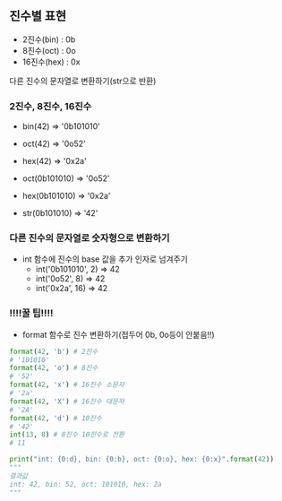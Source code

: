 ## 진수별 표현
- 2진수(bin) : 0b
- 8진수(oct) : 0o
- 16진수(hex) : 0x

다른 진수의 문자열로 변환하기(str으로 반환)
### 2진수, 8진수, 16진수
  - bin(42)
      => '0b101010'
  - oct(42)
    => '0o52'
  - hex(42)
    => '0x2a'
    
  - oct(0b101010)
    => '0o52'
  - hex(0b101010)
    => '0x2a'
  - str(0b101010)
    => '42'
   
### 다른 진수의 문자열로 숫자형으로 변환하기
- int 함수에 진수의 base 값을 추가 인자로 넘겨주기
  - int('0b101010', 2)
    => 42
  - int('0o52', 8)
    => 42
  - int('0x2a', 16)
    => 42
    
### !!!!꿀 팁!!!!
- format 함수로 진수 변환하기(접두어 0b, 0o등이 안붙음!!)
```python
format(42, 'b') # 2진수
# '101010'
format(42, 'o') # 8진수
# '52'
format(42, 'x') # 16진수 소문자
# '2a'
format(42, 'X') # 16진수 대문자
# '2A'
format(42, 'd') # 10진수
# '42'
int(13, 8) # 8진수 10진수로 전환
# 11
```
```python
print("int: {0:d}, bin: {0:b}, oct: {0:o}, hex: {0:x}".format(42))
"""
결과값
int: 42, bin: 52, oct: 101010, hex: 2a
"""
```
